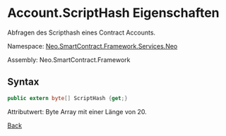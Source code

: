 # Account.ScriptHash Eigenschaften

Abfragen des Scripthash eines Contract Accounts.

Namespace: [Neo.SmartContract.Framework.Services.Neo](../../neo.md)

Assembly: Neo.SmartContract.Framework

## Syntax

```c#
public extern byte[] ScriptHash {get;}
```

Attributwert: Byte Array mit einer Länge von 20.



[Back](../Account.md)
